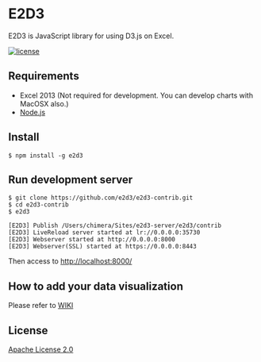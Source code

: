 E2D3
====

E2D3 is JavaScript library for using D3.js on Excel.

[![license](https://img.shields.io/badge/license-Apache%202-blue.svg?style=flat)](LICENSE)


## Requirements

* Excel 2013 (Not required for development. You can develop charts with MacOSX also.)
* [Node.js](http://nodejs.org/)


## Install

```shell
$ npm install -g e2d3
```


## Run development server

```
$ git clone https://github.com/e2d3/e2d3-contrib.git
$ cd e2d3-contrib
$ e2d3

[E2D3] Publish /Users/chimera/Sites/e2d3-server/e2d3/contrib
[E2D3] LiveReload server started at lr://0.0.0.0:35730
[E2D3] Webserver started at http://0.0.0.0:8000
[E2D3] Webserver(SSL) started at https://0.0.0.0:8443
```

Then access to [http://localhost:8000/](http://localhost:8000/)


## How to add your data visualization

Please refer to [WIKI](https://github.com/e2d3/e2d3/wiki/Getting-Started)


## License
[Apache License 2.0](LICENSE)
